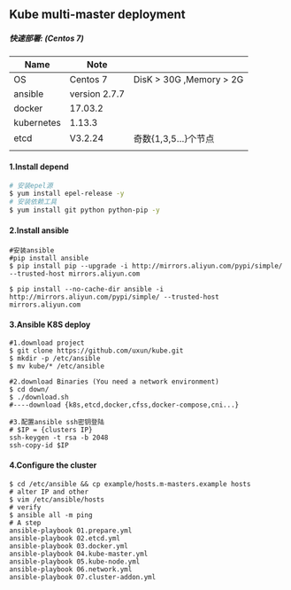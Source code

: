 ## Kube  multi-master deployment

##### 快速部署: (Centos 7)

| Name       | Note          |                         |
| ---------- | ------------- | ----------------------- |
| OS         | Centos 7      | DisK > 30G ,Memory > 2G |
| ansible    | version 2.7.7 |                         |
| docker     | 17.03.2       |                         |
| kubernetes | 1.13.3        |                         |
| etcd       | V3.2.24       | 奇数{1,3,5…}个节点      |
|            |               |                         |

#### 1.Install depend 

```sh
# 安装epel源
$ yum install epel-release -y
# 安装依赖工具
$ yum install git python python-pip -y
```

#### 2.Install ansible

```shell
#安装ansible 
#pip install ansible
$ pip install pip --upgrade -i http://mirrors.aliyun.com/pypi/simple/ --trusted-host mirrors.aliyun.com

$ pip install --no-cache-dir ansible -i http://mirrors.aliyun.com/pypi/simple/ --trusted-host mirrors.aliyun.com
```

#### 3.Ansible K8S deploy

```shell
#1.download project 
$ git clone https://github.com/uxun/kube.git
$ mkdir -p /etc/ansible
$ mv kube/* /etc/ansible

#2.download Binaries (You need a network environment) 
$ cd down/
$ ./download.sh 
#----download {k8s,etcd,docker,cfss,docker-compose,cni...}

#3.配置ansible ssh密钥登陆
# $IP = {clusters IP} 
ssh-keygen -t rsa -b 2048
ssh-copy-id $IP 
```

#### 4.Configure the cluster

```shell
$ cd /etc/ansible && cp example/hosts.m-masters.example hosts
# alter IP and other
$ vim /etc/ansible/hosts
# verify
$ ansible all -m ping 
# A step
ansible-playbook 01.prepare.yml
ansible-playbook 02.etcd.yml
ansible-playbook 03.docker.yml
ansible-playbook 04.kube-master.yml
ansible-playbook 05.kube-node.yml
ansible-playbook 06.network.yml
ansible-playbook 07.cluster-addon.yml
```

